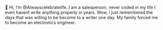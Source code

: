 👋 Hi, I’m @Alwayscelebratelife. I am a salesperson, never coded in my life
I even havent write anything properly in years. Wow, i just remembered the days that was willing to be become to a writer one day.
My family forced me to become an electronics engineer. 
